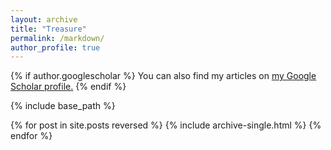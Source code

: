 ```yaml
---
layout: archive
title: "Treasure"
permalink: /markdown/
author_profile: true
---
```


{% if author.googlescholar %}
  You can also find my articles on <u><a href="{{author.googlescholar}}">my Google Scholar profile</a>.</u>
{% endif %}

{% include base_path %}

{% for post in site.posts reversed %}
  {% include archive-single.html %}
{% endfor %}
